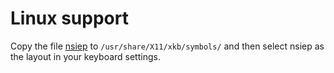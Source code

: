 # Linux support

Copy the file [nsiep](!nsiep/linux/nsiep) to `/usr/share/X11/xkb/symbols/` and then select nsiep as the layout in your keyboard settings.
